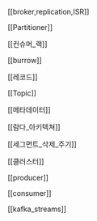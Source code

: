 
[[broker,replication,ISR]]

[[Partitioner]]

[[컨슈머_랙]]

[[burrow]]

[[레코드]]

[[Topic]]

[[메타데이터]]

[[람다_아키텍쳐]]

[[세그먼트_삭제_주기]]

[[클러스터]]

[[producer]]

[[consumer]]

[[kafka_streams]]
